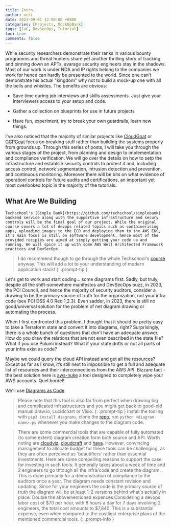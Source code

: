 ```yaml
---
title: Intro. 
author: octi
date: 2023-09-01 12:00:00 +0800
categories: [Projects, MockUpBank]
tags: [IaC, DevSecOps, Tutorial]
toc: true
comments: false
---
```


While security researchers demonstrate their ranks in various bounty programms and threat hunters share yet another thrilling story of tracking and pinning down an APTs, avarage security engineers stay in the shadows. Most of our work is under NDA and IP rights belong to the companies we work for hence can hardly be presented to the world. Since one can't demonstrate his actual "kingdom" why not to build a mock-up one with all the bells and whistles. The benefits are obvious:

- Save time during job interviews and skills assessments. Just give your interviewers access to your setup and code.

- Gather a collection on blueprints for use in future projects

- Have fun, experiment, try to break your own guardrails, learn new things.

I've also noticed that the majority of similar projects like [CloudGoat](https://github.com/RhinoSecurityLabs/cloudgoat) or [GCPGoat](https://github.com/ine-labs/GCPGoat) focus on breaking stuff rather than building the systems properly from grounds up. Through this series of posts, I will take you through the various stages of the project, from planning and design to implementation and compliance verification. We will go over the details on how to setp the infrastructure and establsih security controls to protect it and, including access control, network segmentation, intrusion detection and prevention, and continuous monitoring. Moreover there will be bits on what evidence of operationl controls for future audits and certifications, an important yet most overlooked topic in the majority of the tutorials.

## What Are We Building

    Techschool's [Simple Bank](https://github.com/techschool/simplebank) backend service along with the supportive infrastructure and secury controls will be the final goal of our project. While the original course covers a lot of devops related topics such as containerising apps, uploading images to the ECR and deploying them to the AWS EKS, it's main focus is still on software development, hence most of the provided recipies are aimed at simply getting your code up and running. We will spice it up with some AWS Well Architected Framework practices and DevSecOps.
> I do recommend though to go through the whole Techschool's [course](https://www.youtube.com/c/TECHSCHOOLGURU) anyway. This will add a lot to your understanding of modern application stack!
{: .prompt-tip }

Let's get to work and start coding... some diagrams first. Sadly, but truly, despite all the shift-somewhere manifestos and DevSecOps buzz, in 2023, the PCI Council, and hence the majority of security auditors, consider a drawing to be the primary source of truth for the organization, not your infra code (see PCI DSS 4.0 Req 1.2.3). Even sadder, in 2023, there is still no good/universal solution for the problem of net diagram drawing or automating the process.

When I first confronted this problem, I thought that it should be pretty easy to take a Terraform state and convert it into diagrams, right? Surprisingly, there is a whole bunch of questions that don't have an adequate answer. How do you draw the relations that are not even described in the state file? What if you use Pulumi instead? What if your state drifts or not all parts of your infra exist as code?

Maybe we could query the cloud API instead and get all the resources? Except as far as I know, it’s still next to impossible to get a full and adequate list of resources and their interconnections from the AWS API.
Bizzare fact - the best solution here is  [aws-nuke](https://github.com/rebuy-de/aws-nuke) a tool designed to completely wipe your AWS accounts. Quel bordel!

We'll use [Diagrams as Code](https://diagrams.mingrammer.com/). 

> Please note that this tool is also far from perfect when drawing big and complicated infrastructures and you might get back to good-old manual draw.io, Lucidchart or Visio.
{: .prompt-tip }
Install the tooling with `pip3 install diagrams`, clone the [repo](https://github.com/h0c0b/mockup-bank-docs), run `python <diagram-name>.py` whenever you make changes to the diagram code.


> There are some commercial tools that are capable of fully automated (to some extent) diagram creation form both source and API. Worth noting are [cloudviz](https://cloudviz.io), [cloudcraft](https://www.cloudcraft.co/) and [hava](https://www.hava.io). However, convincing management to allocate budget for these tools can be challenging, as they are often perceived as 'beautifiers' rather than essential investments. Here are some compelling reasons to support the case for investing in such tools. It generally takes about a week of time and 2 engineers to go thtough all the infra/code and create the diagram. This is done primarily for a demonstration of compliance to the auditors once a year. The diagram needs constant revision and updating. Since for your engineers the code is the primary source of truth the diagram will be at least 1-2 versions behind what's actually in place. Double the abovementioned expences.Considering a devops labor cost of $70 per hour, with 8 hours a day for 7 days involving 2 engineers, the total cost amounts to $7,840. This is a substantial expense, even when compared to the costliest enterprise plans of the mentioned commercial tools.
{: .prompt-info }

